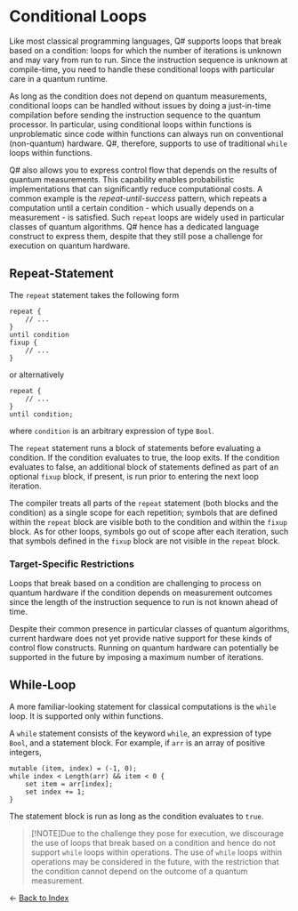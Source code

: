 # Conditional Loops

Like most classical programming languages, Q# supports loops that break based on a condition: loops for which the number of iterations is unknown and may vary from run to run. Since the instruction sequence is unknown at compile-time, you need to handle these conditional loops with particular care in a quantum runtime. 

As long as the condition does not depend on quantum measurements, conditional loops can be handled without issues by doing a just-in-time compilation before sending the instruction sequence to the quantum processor. 
In particular, using conditional loops within functions is unproblematic since code within functions can always run on conventional (non-quantum) hardware. 
Q#, therefore, supports to use of traditional `while` loops within functions. 

Q# also allows you to express control flow that depends on the results of quantum measurements.
This capability enables probabilistic implementations that can significantly reduce computational costs.
A common example is the *repeat-until-success* pattern, which repeats a computation until a certain condition - which usually depends on a measurement - is satisfied. 
Such `repeat` loops are widely used in particular classes of quantum algorithms.  Q# hence has a dedicated language construct to express them, despite that they still pose a challenge for execution on quantum hardware. 

## Repeat-Statement

The `repeat` statement takes the following form

```qsharp
repeat {
    // ...
}
until condition
fixup {
    // ...
}
```

or alternatively

```qsharp
repeat {
    // ...
}
until condition;
```

where `condition` is an arbitrary expression of type `Bool`.

The `repeat` statement runs a block of statements before evaluating a condition. If the condition evaluates to true, the loop exits. If the condition evaluates to false, an additional block of statements defined as part of an optional `fixup` block, if present, is run prior to entering the next loop iteration. 

The compiler treats all parts of the `repeat` statement (both blocks and the condition) as a single scope for each repetition; symbols that are defined within the `repeat` block are visible both to the condition and within the `fixup` block. As for other loops, symbols go out of scope after each iteration, such that symbols defined in the `fixup` block are not visible in the `repeat` block.

### Target-Specific Restrictions

Loops that break based on a condition are challenging to process on quantum hardware if the condition depends on measurement outcomes since the length of the instruction sequence to run is not known ahead of time. 

Despite their common presence in particular classes of quantum algorithms, current hardware does not yet provide native support for these kinds of control flow constructs. Running on quantum hardware can potentially be supported in the future by imposing a maximum number of iterations.

## While-Loop

A more familiar-looking statement for classical computations is the `while` loop. It is supported only within functions. 

A `while` statement consists of the keyword `while`, an expression of type `Bool`, and a statement block. 
For example, if `arr` is an array of positive integers,

```qsharp
mutable (item, index) = (-1, 0);
while index < Length(arr) && item < 0 {
    set item = arr[index];
    set index += 1;
}
```

The statement block is run as long as the condition evaluates to `true`.

> [!NOTE]Due to the challenge they pose for execution, we discourage the use of loops that break based on a condition and hence do not support `while` loops within operations. The use of `while` loops within operations may be considered in the future, with the restriction that the condition cannot depend on the outcome of a quantum measurement. 


← [Back to Index](https://github.com/microsoft/qsharp-language/tree/main/Specifications/Language#index)